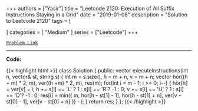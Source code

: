 
+++
authors = ["Yasir"]
title = "Leetcode 2120: Execution of All Suffix Instructions Staying in a Grid"
date = "2019-01-08"
description = "Solution to Leetcode 2120"
tags = [
    
]
categories = [
    "Medium"
]
series = ["Leetcode"]
+++



[`Problem Link`](https://leetcode.com/problems/execution-of-all-suffix-instructions-staying-in-a-grid/description/)

---

**Code:**

{{< highlight html >}}
class Solution {
public:
    vector<int> executeInstructions(int n, vector<int>& st, string s) {
        int m = s.size(), h = m + n, v = m + n;
        vector<int> hor((h + m) * 2, m), ver((h +m) * 2, m), res(m);
        for(int i = m - 1; i >= 0; i--) {
            hor[h] = ver[v] = i;
            h += s[i] == 'L' ? 1 : s[i] == 'R'? -1 : 0;
            v += s[i] == 'U' ? 1 : s[i] == 'D'? -1 : 0;
            res[i] = min({  m, hor[h - st[1] - 1], hor[h - st[1] + n],
                               ver[v - st[0] - 1], ver[v - st[0] + n]  }) - i;
        }
        return res;
    }
};
{{< /highlight >}}

